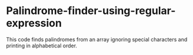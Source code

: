# Palindrome-finder-using-regular-expression
This code finds palindromes from an array ignoring special characters and printing in alphabetical order.
